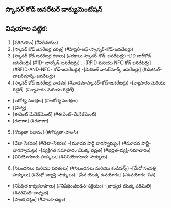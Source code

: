 ## స్కానర్ కోడ్ జనరేటర్ డాక్యుమెంటేషన్
## విషయాల పట్టిక:
1. [పరిచయం] (#పరిచయం)
2. [స్కానర్ కోడ్ జనరేటర్ల చరిత్ర] (#హిస్టరీ-ఆఫ్-స్కాన్నర్-కోడ్-జనరేటర్లు)
3. [స్కానర్ కోడ్ జనరేటర్ల రకాలు] (#రకాలు-స్కానర్-కోడ్-జనరేటర్లు)
-[1D బార్‌కోడ్ జనరేటర్లు] (#1D- బార్కోడ్-జనరేటర్లు)
.
-[RFID మరియు NFC కోడ్ జనరేటర్లు] (#RFID-AND-NFC- కోడ్-జనరేటర్లు)
-[డిజిటల్ వాటర్‌మార్క్ జనరేటర్లు] (#డిజిటల్-వాటర్‌మార్క్-జనరేటర్లు)
4. [స్కానర్ కోడ్ జనరేటర్ల వాడకం] (#వాడకం-స్కానర్-కోడ్-జనరేటర్లు)
-[వ్యాపారం మరియు రిటైల్] (#వ్యాపారం మరియు రిటైల్)
- [ఆరోగ్య సంరక్షణ] (#ఆరోగ్య సంరక్షణ)
- [[విద్య]
- [ఈవెంట్ మేనేజ్‌మెంట్] (#ఈవెంట్-మేనేజ్‌మెంట్)
- [రవాణా] (#రవాణా)
5. [గోప్యతా విధానం] (#గోప్యతా-పాలసీ)
- [డేటా సేకరణ] (#డేటా-సేకరణ)
-[మూడవ పార్టీ భాగస్వామ్యం] (#మూడవ పార్టీ-భాగస్వామ్యం)
-[వ్యక్తిగత సమాచారం యొక్క భద్రత] (#భద్రత-వ్యక్తి-సమాచారం)
- [వినియోగదారు హక్కులు] (#వినియోగదారు-హక్కులు)
6. [నిబంధనలు మరియు షరతులు] (#నిబంధనలు మరియు కండిషన్స్)
-[మేధో సంపత్తి హక్కులు] (#మేధో-వ్యాప్తి-హక్కులు)
-[సేవ యొక్క ఉపయోగం] (#ఉపయోగం-సేవ)
- [నిషేధిత కార్యకలాపాలు] (#నిషేధించబడిన-సక్రియం)
-[బాధ్యత యొక్క పరిమితి] (#పరిమితి-బాధ్యత)
- [పాలక చట్టం] (#పాలక-చట్టం)